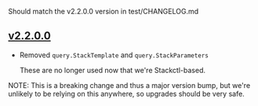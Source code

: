Should match the v2.2.0.0 version in test/CHANGELOG.md

## [v2.2.0.0](https://github.com/freckle/platform/compare/v2.1.0.20...v2.2.0.0)

- Removed `query.StackTemplate` and `query.StackParameters`

  These are no longer used now that we're Stackctl-based.

NOTE: This is a breaking change and thus a major version bump, but we're
unlikely to be relying on this anywhere, so upgrades should be very safe.

